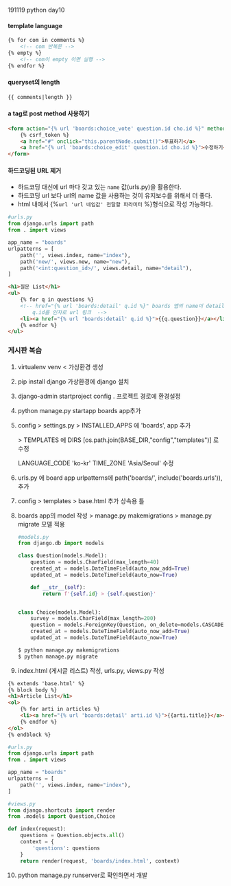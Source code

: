 191119 python day10

#### template language

```html
{% for com in comments %}
	<!-- com 반복문 -->
{% empty %}
	<!-- com이 empty 이면 실행 -->
{% endfor %}
```

#### queryset의 length

```html
{{ comments|length }}
```

#### a tag로 post method 사용하기

```html
<form action="{% url 'boards:choice_vote' question.id cho.id %}" method="POST">
	{% csrf_token %}
	<a href="#" onclick="this.parentNode.submit()">투표하기</a>
	<a href="{% url 'boards:choice_edit' question.id cho.id %}">수정하기</a>
</form>
```

#### 하드코딩된 URL 제거

- 하드코딩 대신에 url 마다 갖고 있는 `name` 값(urls.py)을 활용한다.
- 하드코딩 url 보다 url의 name 값을 사용하는 것이 유지보수를 위해서 더 좋다.
- html 내에서 {%`url 'url 네임값' 전달할 파라미터` %}형식으로 작성 가능하다.

```python
#urls.py
from django.urls import path
from . import views

app_name = "boards"
urlpatterns = [
    path('', views.index, name="index"),
    path('new/', views.new, name="new"),
    path('<int:question_id>/', views.detail, name="detail"),
]
```

```html
<h1>질문 List</h1>
<ul>
    {% for q in questions %}
    <!-- href="{% url 'boards:detail' q.id %}" boards 앱의 name이 detail인 url에
		q.id를 인자로 url 링크  -->
    <li><a href="{% url 'boards:detail' q.id %}">{{q.question}}</a></li>
    {% endfor %}
</ul>
```





### 게시판 복습

1. virtualenv venv < 가상환경 생성

2. pip install django 가상환경에 django 설치

3. django-admin startproject config .  프로젝트 경로에 환경설정

4. python manage.py startapp boards app추가

5. config > settings.py > INSTALLED_APPS 에 'boards', app 추가

   \> TEMPLATES 에 DIRS [os.path.join(BASE_DIR,"config","templates")] 로 수정

   LANGUAGE_CODE 'ko-kr' TIME_ZONE 'Asia/Seoul' 수정

6. urls.py 에 board app urlpatterns에 path('boards/', include('boards.urls')), 추가

7. config > templates > base.html 추가 상속용 틀 

8. boards app의 model 작성 > manage.py makemigrations > manage.py migrate 모델 적용

   ```python
   #models.py
   from django.db import models
   
   class Question(models.Model):
       question = models.CharField(max_length=40)
       created_at = models.DateTimeField(auto_now_add=True)
       updated_at = models.DateTimeField(auto_now=True)
   
       def __str__(self):
           return f'{self.id} > {self.question}'
   
   
   class Choice(models.Model):
       survey = models.CharField(max_length=200)
       question = models.ForeignKey(Question, on_delete=models.CASCADE)
       created_at = models.DateTimeField(auto_now_add=True)
       updated_at = models.DateTimeField(auto_now=True)
   ```

   ```bash
   $ python manage.py makemigrations
   $ python manage.py migrate
   ```

9.  index.html (게시글 리스트) 작성, urls.py, views.py 작성

```html
{% extends 'base.html' %}
{% block body %}
<h1>Article List</h1>
<ol>
    {% for arti in articles %}
    <li><a href="{% url 'boards:detail' arti.id %}">{{arti.title}}</a></li>
    {% endfor %}
</ol>
{% endblock %}
```

```python
#urls.py
from django.urls import path
from . import views

app_name = "boards"
urlpatterns = [
    path('', views.index, name="index"),
]
```

```python
#views.py
from django.shortcuts import render
from .models import Question,Choice

def index(request):
    questions = Question.objects.all()
    context = {
        'questions': questions
    }
    return render(request, 'boards/index.html', context)
```

10.  python manage.py runserver로 확인하면서 개발